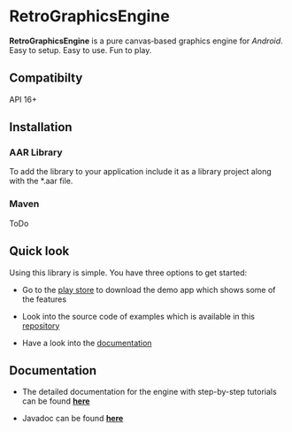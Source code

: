 # RetroGraphicsEngine

**RetroGraphicsEngine** is a pure canvas‑based graphics engine for _Android_.
Easy to setup. Easy to use. Fun to play.

## Compatibilty

API 16+

## Installation

### AAR Library
To add the library to your
application include it as a library project along with the *.aar file.

### Maven

ToDo

## Quick look

Using this library is simple. You have three options to get started:

* Go to the [play store]() to download the demo app which shows some of the
features

* Look into the source code of examples which is available in this [repository]()

* Have a look into the [documentation](#documentation)

## <a name="documentation"></a> Documentation

* The detailed documentation for the engine with step-by-step tutorials
 can be found **[here](rge.offbeat-pioneer.net)**

* Javadoc can be found **[here]()**

